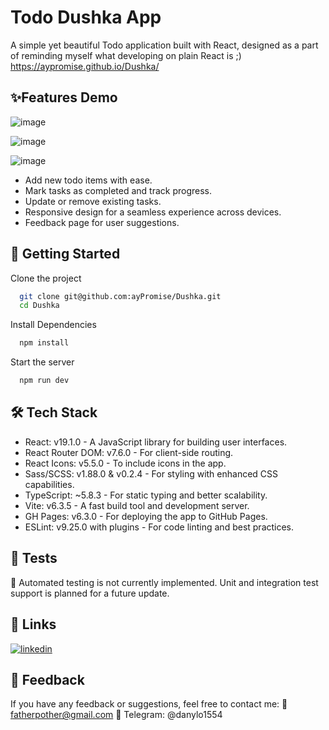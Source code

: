
# Todo Dushka App

A simple yet beautiful Todo application built with React, designed as a part of reminding myself what developing on plain React is ;)
https://aypromise.github.io/Dushka/

## ✨Features Demo

![image](https://github.com/user-attachments/assets/bea93b51-dda3-49b0-8451-efce69f751a9)


![image](https://github.com/user-attachments/assets/242d865e-fb84-40fb-81a5-53dae44d0703)

![image](https://github.com/user-attachments/assets/7d5220a4-e50a-4669-888e-07a044951d84)

- Add new todo items with ease.
- Mark tasks as completed and track progress.
- Update or remove existing tasks.
- Responsive design for a seamless experience across devices.
- Feedback page for user suggestions.


## 🚀 Getting Started

Clone the project

```bash
  git clone git@github.com:ayPromise/Dushka.git
  cd Dushka
```

Install Dependencies

```bash
  npm install
```

Start the server

```bash
  npm run dev
```


## 🛠 Tech Stack

- React: v19.1.0 - A JavaScript library for building user interfaces.
- React Router DOM: v7.6.0 - For client-side routing.
- React Icons: v5.5.0 - To include icons in the app.
- Sass/SCSS: v1.88.0 & v0.2.4 - For styling with enhanced CSS capabilities.
- TypeScript: ~5.8.3 - For static typing and better scalability.
- Vite: v6.3.5 - A fast build tool and development server.
- GH Pages: v6.3.0 - For deploying the app to GitHub Pages.
- ESLint: v9.25.0 with plugins - For code linting and best practices.

## 🧪 Tests

🔧 Automated testing is not currently implemented. Unit and integration test support is planned for a future update.



## 🔗 Links


[![linkedin](https://img.shields.io/badge/linkedin-0A66C2?style=for-the-badge&logo=linkedin&logoColor=white)](https://www.linkedin.com/in/dan-dziu-8b83a9249/)

## 💬 Feedback

If you have any feedback or suggestions, feel free to contact me: 📧 fatherpother@gmail.com 📱 Telegram: @danylo1554

